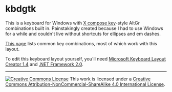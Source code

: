 # kbdgtk

This is a keyboard for Windows with [X compose key](https://cgit.freedesktop.org/xorg/lib/libX11/plain/nls/en_US.UTF-8/Compose.pre)-style AltGr combinations built in. Painstakingly created because I had to use Windows for a while and couldn't live without shortcuts for ellipses and em dashes. 

[This page](https://help.ubuntu.com/community/ComposeKey) lists common key combinations, most of which work with this layout.

To edit this keyboard layout yourself, you'll need [Microsoft Keyboard Layout Creator 1.4](https://www.microsoft.com/en-us/download/details.aspx?id=22339) and [.NET Framework 2.0](https://www.microsoft.com/en-ca/download/details.aspx?id=6523).

__________
<a rel="license" href="http://creativecommons.org/licenses/by-nc-sa/4.0/"><img alt="Creative Commons License" style="border-width:0" src="https://i.creativecommons.org/l/by-nc-sa/4.0/88x31.png" /></a>
This work is licensed under a <a rel="license" href="http://creativecommons.org/licenses/by-nc-sa/4.0/">Creative Commons Attribution-NonCommercial-ShareAlike 4.0 International License</a>.
